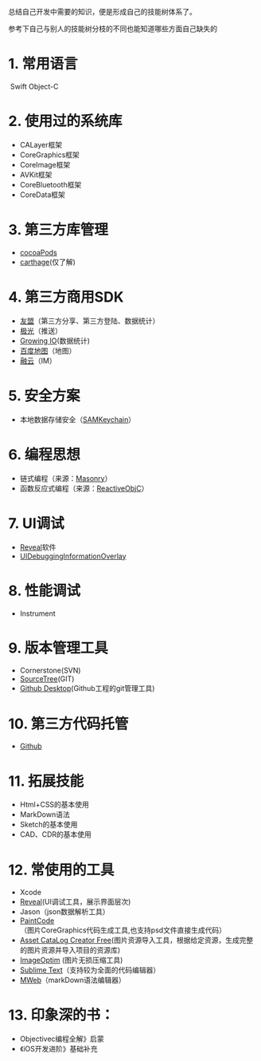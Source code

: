 总结自己开发中需要的知识，便是形成自己的技能树体系了。

参考下自己与别人的技能树分枝的不同也能知道哪些方面自己缺失的

# 1. 常用语言
  Swift
  Object-C

# 2. 使用过的系统库
- CALayer框架
- CoreGraphics框架
- CoreImage框架
- AVKit框架
- CoreBluetooth框架
- CoreData框架
  
# 3. 第三方库管理
- [cocoaPods](https://github.com/CocoaPods/CocoaPods)
- [carthage](https://brew.sh/index_zh-cn.html)(仅了解)
 
# 4. 第三方商用SDK
- [友盟](https://www.umeng.com)（第三方分享、第三方登陆、数据统计）
- [极光](https://www.jiguang.cn)（推送）
- [Growing IO](https://www.growingio.com)(数据统计)
- [百度地图](http://lbsyun.baidu.com)（地图）
- [融云](http://netease.im/vod?from=bdjjspy_52964)（IM）

# 5. 安全方案
- 本地数据存储安全（[SAMKeychain](https://github.com/soffes/SAMKeychain)）

# 6. 编程思想
- 链式编程（来源：[Masonry](https://github.com/SnapKit/Masonry)）
- 函数反应式编程（来源：[ReactiveObjC](https://github.com/ReactiveCocoa/ReactiveObjC)）

# 7. UI调试
- [Reveal](https://revealapp.com)软件
- [UIDebuggingInformationOverlay](http://ryanipete.com/blog/ios/swift/objective-c/uidebugginginformationoverlay/)

# 8. 性能调试
- Instrument

# 9. 版本管理工具
- Cornerstone(SVN)
- [SourceTree](https://www.sourcetreeapp.com)(GIT)
- [Github Desktop](https://desktop.github.com)(Github工程的git管理工具)

# 10. 第三方代码托管
- [Github](https://github.com)

# 11. 拓展技能
- Html+CSS的基本使用
- MarkDown语法
- Sketch的基本使用
- CAD、CDR的基本使用

# 12. 常使用的工具
- Xcode
- [Reveal](https://revealapp.com)(UI调试工具，展示界面层次)
- Jason（json数据解析工具）
- [PaintCode](https://www.paintcodeapp.com)（图片CoreGraphics代码生成工具,也支持psd文件直接生成代码）
- [Asset CataLog Creator Free](https://itunes.apple.com/us/app/asset-catalog-creator-app/id809625456?mt=12)(图片资源导入工具，根据给定资源，生成完整的图片资源并导入项目的资源库)
- [ImageOptim](https://imageoptim.com/mac) (图片无损压缩工具)
- [Sublime Text](http://www.sublimetext.com)（支持较为全面的代码编辑器）
- [MWeb](http://zh.mweb.im)（markDown语法编辑器）

# 13. 印象深的书：
- Objectivec编程全解》启蒙
- 《iOS开发进阶》基础补充

